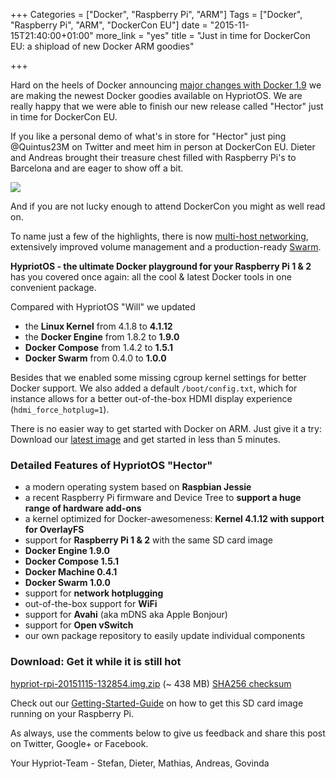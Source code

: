 +++
Categories = ["Docker", "Raspberry Pi", "ARM"]
Tags = ["Docker", "Raspberry Pi", "ARM", "DockerCon EU"]
date = "2015-11-15T21:40:00+01:00"
more_link = "yes"
title = "Just in time for DockerCon EU: a shipload of new Docker ARM goodies"

+++

Hard on the heels of Docker announcing [major changes with Docker 1.9](https://blog.docker.com/2015/11/docker-1-9-production-ready-swarm-multi-host-networking/) we are making the newest Docker goodies available on HypriotOS.
We are really happy that we were able to finish our new release called "Hector" just in time for DockerCon EU.

If you like a personal demo of what's in store for "Hector" just ping @Quintus23M on Twitter and meet him in person at DockerCon EU.
Dieter and Andreas brought their treasure chest filled with Raspberry Pi's to Barcelona and are eager to show off a bit.

![](/images/hector-release/testing.jpg)

<!--more-->
And if you are not lucky enough to attend DockerCon you might as well read on.

To name just a few of the highlights, there is now [multi-host networking](http://blog.docker.com/2015/11/docker-multi-host-networking-ga/), extensively improved volume management and a production-ready [Swarm](http://blog.docker.com/2015/11/swarm-1-0/).

__HypriotOS - the ultimate Docker playground for your Raspberry Pi 1 & 2__ has you covered once again: all the cool & latest Docker tools in one convenient package.

Compared with HypriotOS "Will" we updated

- the __Linux Kernel__ from 4.1.8 to __4.1.12__
- the __Docker Engine__ from 1.8.2 to __1.9.0__
- __Docker Compose__ from 1.4.2 to __1.5.1__
- __Docker Swarm__ from 0.4.0 to __1.0.0__

Besides that we enabled some missing cgroup kernel settings for better Docker support.
We also added a default `/boot/config.txt`, which for instance allows for a better out-of-the-box HDMI display experience (`hdmi_force_hotplug=1`).

There is no easier way to get started with Docker on ARM.
Just give it a try: Download our [latest image](http://downloads.hypriot.com/hypriot-rpi-20151115-132854.img.zip) and get started in less than 5 minutes.


### Detailed Features of HypriotOS "Hector"
- a modern operating system based on __Raspbian Jessie__
- a recent Raspberry Pi firmware and Device Tree to __support a huge range of hardware add-ons__
- a kernel optimized for Docker-awesomeness: __Kernel 4.1.12 with support for OverlayFS__
- support for __Raspberry Pi 1 & 2__ with the same SD card image
- __Docker Engine 1.9.0__
- __Docker Compose 1.5.1__
- __Docker Machine 0.4.1__
- __Docker Swarm 1.0.0__
- support for __network hotplugging__
- out-of-the-box support for __WiFi__
- support for __Avahi__ (aka mDNS aka Apple Bonjour)
- support for __Open vSwitch__
- our own package repository to easily update individual components


### Download: Get it while it is still hot
[hypriot-rpi-20151115-132854.img.zip](http://downloads.hypriot.com/hypriot-rpi-20151115-132854.img.zip) (~ 438 MB)
[SHA256 checksum](hypriot-rpi-20151115-132854.img.zip.sha256)

Check out our [Getting-Started-Guide](https://blog.hypriot.com/getting-started-with-docker-on-your-arm-device/) on how to get this SD card image running on your Raspberry Pi.

As always, use the comments below to give us feedback and share this post on Twitter, Google+ or Facebook.

Your Hypriot-Team -
Stefan, Dieter, Mathias, Andreas, Govinda
